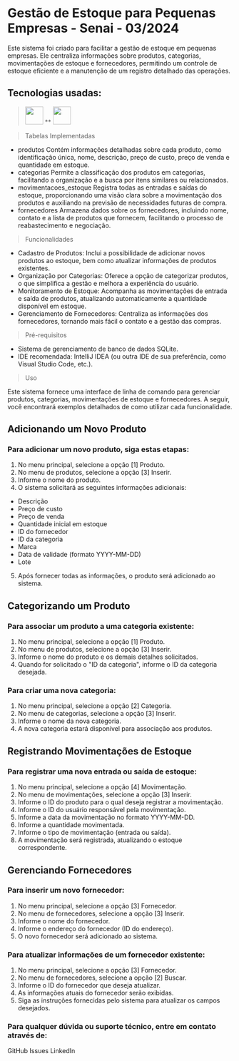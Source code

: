 # Gestão de Estoque  para Pequenas Empresas - Senai - 03/2024
Este sistema foi criado para facilitar a gestão de estoque em pequenas empresas. Ele
centraliza informações sobre produtos, categorias, movimentações de estoque e
fornecedores, permitindo um controle de estoque eficiente e a manutenção de um
registro detalhado das operações.
## Tecnologias usadas:
> [<img src="https://cdn.jsdelivr.net/gh/devicons/devicon@latest/icons/java/java-original-wordmark.svg" width="40" heidth="40"/>](https://www.java.com) ** [<img src="https://cdn.jsdelivr.net/gh/devicons/devicon@latest/icons/sqlite/sqlite-original-wordmark.svg" width="40" heidth="40"/>](https://www.sqlite.org)

> Tabelas Implementadas

- produtos
Contém informações detalhadas sobre cada produto, como identificação única,
nome, descrição, preço de custo, preço de venda e quantidade em estoque.
- categorias
Permite a classificação dos produtos em categorias, facilitando a organização e a
busca por itens similares ou relacionados.
- movimentacoes_estoque
Registra todas as entradas e saídas do estoque, proporcionando uma visão clara
sobre a movimentação dos produtos e auxiliando na previsão de necessidades
futuras de compra.
- fornecedores
Armazena dados sobre os fornecedores, incluindo nome, contato e a lista de produtos
que fornecem, facilitando o processo de reabastecimento e negociação.

> Funcionalidades

- Cadastro de Produtos: Inclui a possibilidade de adicionar novos produtos ao
estoque, bem como atualizar informações de produtos existentes.
- Organização por Categorias: Oferece a opção de categorizar produtos, o que
simplifica a gestão e melhora a experiência do usuário.
- Monitoramento de Estoque: Acompanha as movimentações de entrada e
saída de produtos, atualizando automaticamente a quantidade disponível em
estoque.
- Gerenciamento de Fornecedores: Centraliza as informações dos
fornecedores, tornando mais fácil o contato e a gestão das compras.

> Pré-requisitos

- Sistema de gerenciamento de banco de dados SQLite.
- IDE recomendada: IntelliJ IDEA (ou outra IDE de sua preferência, como Visual Studio Code, etc.).

> Uso

Este sistema fornece uma interface de linha de comando para gerenciar produtos, categorias, movimentações de estoque e fornecedores. A seguir, você encontrará exemplos detalhados de como utilizar cada funcionalidade.

## Adicionando um Novo Produto
### Para adicionar um novo produto, siga estas etapas:
1. No menu principal, selecione a opção [1] Produto.
2. No menu de produtos, selecione a opção [3] Inserir.
3. Informe o nome do produto.
4. O sistema solicitará as seguintes informações adicionais:
- Descrição
- Preço de custo
- Preço de venda
- Quantidade inicial em estoque
- ID do fornecedor
- ID da categoria
- Marca
- Data de validade (formato YYYY-MM-DD)
- Lote
  
5. Após fornecer todas as informações, o produto será adicionado ao sistema.


## Categorizando um Produto
### Para associar um produto a uma categoria existente:
1. No menu principal, selecione a opção [1] Produto.
2. No menu de produtos, selecione a opção [3] Inserir.
3. Informe o nome do produto e os demais detalhes solicitados.
4. Quando for solicitado o "ID da categoria", informe o ID da categoria desejada.

### Para criar uma nova categoria:
1. No menu principal, selecione a opção [2] Categoria.
2. No menu de categorias, selecione a opção [3] Inserir.
3. Informe o nome da nova categoria.
4. A nova categoria estará disponível para associação aos produtos.

## Registrando Movimentações de Estoque
### Para registrar uma nova entrada ou saída de estoque:
1. No menu principal, selecione a opção [4] Movimentação.
2. No menu de movimentações, selecione a opção [3] Inserir.
3. Informe o ID do produto para o qual deseja registrar a movimentação.
4. Informe o ID do usuário responsável pela movimentação.
5. Informe a data da movimentação no formato YYYY-MM-DD.
6. Informe a quantidade movimentada.
7. Informe o tipo de movimentação (entrada ou saída).
8. A movimentação será registrada, atualizando o estoque correspondente.


## Gerenciando Fornecedores
### Para inserir um novo fornecedor:
1. No menu principal, selecione a opção [3] Fornecedor.
2. No menu de fornecedores, selecione a opção [3] Inserir.
3. Informe o nome do fornecedor.
4. Informe o endereço do fornecedor (ID do endereço).
5. O novo fornecedor será adicionado ao sistema.

### Para atualizar informações de um fornecedor existente:
1. No menu principal, selecione a opção [3] Fornecedor.
2. No menu de fornecedores, selecione a opção [2] Buscar.
3. Informe o ID do fornecedor que deseja atualizar.
4. As informações atuais do fornecedor serão exibidas.
5. Siga as instruções fornecidas pelo sistema para atualizar os campos desejados.


### Para qualquer dúvida ou suporte técnico, entre em contato através de:
GitHub Issues
LinkedIn
